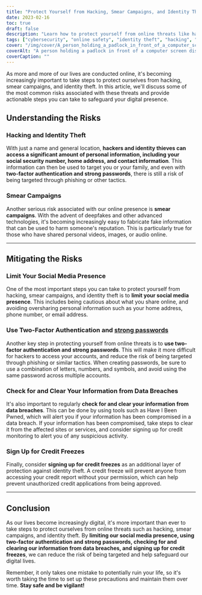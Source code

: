 ```yaml
---
title: "Protect Yourself from Hacking, Smear Campaigns, and Identity Theft: Tips for Staying Safe Online"
date: 2023-02-16
toc: true
draft: false
description: "Learn how to protect yourself from online threats like hacking, smear campaigns, and identity theft with these helpful tips."
tags: ["cybersecurity", "online safety", "identity theft", "hacking", "smear campaigns", "social media", "passwords", "two-factor authentication", "credit freeze"]
cover: "/img/cover/A_person_holding_a_padlock_in_front_of_a_computer_screen.png"
coverAlt: "A person holding a padlock in front of a computer screen displaying a message that says Protected"
coverCaption: ""
---
```


As more and more of our lives are conducted online, it's becoming increasingly important to take steps to protect ourselves from hacking, smear campaigns, and identity theft. In this article, we'll discuss some of the most common risks associated with these threats and provide actionable steps you can take to safeguard your digital presence.

## Understanding the Risks

### Hacking and Identity Theft

With just a name and general location, **hackers and identity thieves can access a significant amount of personal information, including your social security number, home address, and contact information**. This information can then be used to target you or your family, and even with **two-factor authentication and strong passwords**, there is still a risk of being targeted through phishing or other tactics.

### Smear Campaigns

Another serious risk associated with our online presence is **smear campaigns**. With the advent of deepfakes and other advanced technologies, it's becoming increasingly easy to fabricate fake information that can be used to harm someone's reputation. This is particularly true for those who have shared personal videos, images, or audio online.

__________

## Mitigating the Risks

### Limit Your Social Media Presence

One of the most important steps you can take to protect yourself from hacking, smear campaigns, and identity theft is to **limit your social media presence**. This includes being cautious about what you share online, and avoiding oversharing personal information such as your home address, phone number, or email address.

### Use Two-Factor Authentication and [strong passwords](https://simeononsecurity.com/articles/how-to-create-strong-passwords/)

Another key step in protecting yourself from online threats is to **use two-factor authentication and strong passwords**. This will make it more difficult for hackers to access your accounts, and reduce the risk of being targeted through phishing or similar tactics. When creating passwords, be sure to use a combination of letters, numbers, and symbols, and avoid using the same password across multiple accounts.

### Check for and Clear Your Information from Data Breaches

It's also important to regularly **check for and clear your information from data breaches**. This can be done by using tools such as Have I Been Pwned, which will alert you if your information has been compromised in a data breach. If your information has been compromised, take steps to clear it from the affected sites or services, and consider signing up for credit monitoring to alert you of any suspicious activity.

### Sign Up for Credit Freezes

Finally, consider **signing up for credit freezes** as an additional layer of protection against identity theft. A credit freeze will prevent anyone from accessing your credit report without your permission, which can help prevent unauthorized credit applications from being approved.

__________

## Conclusion

As our lives become increasingly digital, it's more important than ever to take steps to protect ourselves from online threats such as hacking, smear campaigns, and identity theft. By **limiting our social media presence, using two-factor authentication and strong passwords, checking for and clearing our information from data breaches, and signing up for credit freezes**, we can reduce the risk of being targeted and help safeguard our digital lives.

Remember, it only takes one mistake to potentially ruin your life, so it's worth taking the time to set up these precautions and maintain them over time. **Stay safe and be vigilant!**
